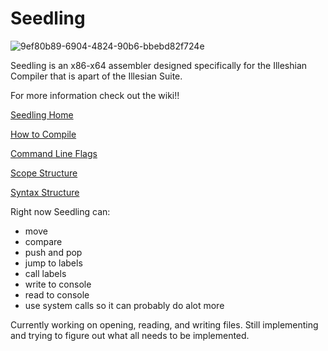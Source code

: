 # Seedling

![9ef80b89-6904-4824-90b6-bbebd82f724e](https://github.com/user-attachments/assets/46dc1165-e6e2-447a-9342-ba6b273e6e0e)

Seedling is an x86-x64 assembler designed specifically for the Illeshian Compiler that is apart of the Illesian Suite.

For more information check out the wiki!!

[Seedling Home](https://github.com/ravenleeblack/Seedling/wiki)

[How to Compile](https://github.com/ravenleeblack/Seedling/wiki/How-to-Compile)

[Command Line Flags](https://github.com/ravenleeblack/Seedling/wiki/Command-Line-Flags)

[Scope Structure](https://github.com/ravenleeblack/Seedling/wiki/Scope-Structure)

[Syntax Structure](https://github.com/ravenleeblack/Seedling/wiki/Syntax-Structure)

Right now Seedling can:
- move 
- compare
- push and pop
- jump to labels
- call labels
- write to console
- read to console
- use system calls so it can probably do alot more

Currently working on opening, reading, and writing files. Still implementing and trying to figure out what all needs to be implemented. 

